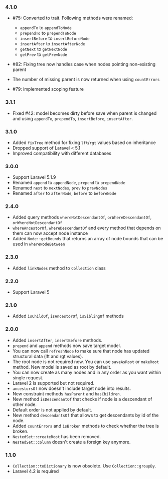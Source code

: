 ### 4.1.0

*   #75: Converted to trait. Following methods were renamed:
    -   `appendTo` to `appendToNode`
    -   `prependTo` to `prependToNode`
    -   `insertBefore` to `insertBeforeNode`
    -   `insertAfter` to `insertAfterNode`
    -   `getNext` to `getNextNode`
    -   `getPrev` to `getPrevNode`
    
*   #82: Fixing tree now handles case when nodes pointing non-existing parent
*   The number of missing parent is now returned when using `countErrors`
*   #79: implemented scoping feature

### 3.1.1

*   Fixed #42: model becomes dirty before save when parent is changed and using `appendTo`, 
    `prependTo`, `insertBefore`, `insertAfter`.

### 3.1.0

*   Added `fixTree` method for fixing `lft`/`rgt` values based on inheritance
*   Dropped support of Laravel < 5.1
*   Improved compatibility with different databases

### 3.0.0

*   Support Laravel 5.1.9
*   Renamed `append` to `appendNode`, `prepend` to `prependNode`
*   Renamed `next` to `nextNodes`, `prev` to `prevNodes`
*   Renamed `after` to `afterNode`, `before` to `beforeNode`

### 2.4.0

*   Added query methods `whereNotDescendantOf`, `orWhereDescendantOf`, `orWhereNotDescendantOf`
*   `whereAncestorOf`, `whereDescendantOf` and every method that depends on them can now accept node instance
*   Added `Node::getBounds` that returns an array of node bounds that can be used in `whereNodeBetween`

### 2.3.0

*   Added `linkNodes` method to `Collection` class

### 2.2.0

*   Support Laravel 5

### 2.1.0

*   Added `isChildOf`, `isAncestorOf`, `isSiblingOf` methods

### 2.0.0

*   Added `insertAfter`, `insertBefore` methods.
*   `prepend` and `append` methods now save target model.
*   You can now call `refreshNode` to make sure that node has updated structural
    data (lft and rgt values).
*   The root node is not required now. You can use `saveAsRoot` or `makeRoot` method.
    New model is saved as root by default.
*   You can now create as many nodes and in any order as you want within single
    request.
*   Laravel 2 is supported but not required.
*   `ancestorsOf` now doesn't include target node into results.
*   New constraint methods `hasParent` and `hasChildren`.
*   New method `isDescendantOf` that checks if node is a descendant of other node.
*   Default order is not applied by default.
*   New method `descendantsOf` that allows to get descendants by id of the node.
*   Added `countErrors` and `isBroken` methods to check whether the tree is broken.
*   `NestedSet::createRoot` has been removed.
*   `NestedSet::column` doesn't create a foreign key anymore.

### 1.1.0

*   `Collection::toDictionary` is now obsolete. Use `Collection::groupBy`.
*   Laravel 4.2 is required